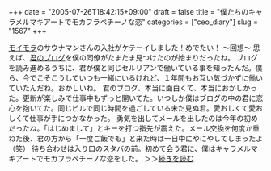+++
date = "2005-07-26T18:42:15+09:00"
draft = false
title = "僕たちのキャラメルマキアートでモカフラペチーノな恋"
categories = ["ceo_diary"]
slug = "1567"
+++

<a href="http://vgzh.dtdns.net/mt/" target="_blank">モイモラ</a>のサウナマンさんの入社がケテーイしました！めでたい！
〜回想〜
思えば、<a href="http://vgzh.dtdns.net/mt/" target="_blank">君のブログ</a>を僕の同僚がたまたま見つけたのが始まりだったね。
ブログを読み進めるうちに、君が僕と同じセルリアンで働いている事を知ったんだ。僕ら、今でこそこうしていつも一緒にいるけれど、１年間もお互い気づかずに働いていたんだね。おかしいね。
君のブログ、本当に面白くて、本当におかしかった。更新が楽しみで仕事中もずっと開いてた。いつしか僕はブログの中の君に恋心を抱いてた。同じビルで同じ時間を過ごしている未だ見ぬ君。愛おしくて愛おしくて仕事が手につかなかった。
勇気を出してメールを出したのは今年の初めだったね。「はじめまして」とキーを打つ指先が震えた。メール交換を何度か重ねた後、君の方から「一度ご飯でも」と来た時は一日中にやにやしてしまったよ（笑）
待ち合わせは入り口のスタバの前。初めて会う君に、僕はキャラメルマキアートでモカフラペチーノな恋をした。
＞＞<a href="http://daiskip.com/blog/2005/07/26-2000.php" target="_blank">続きを読む</a>
